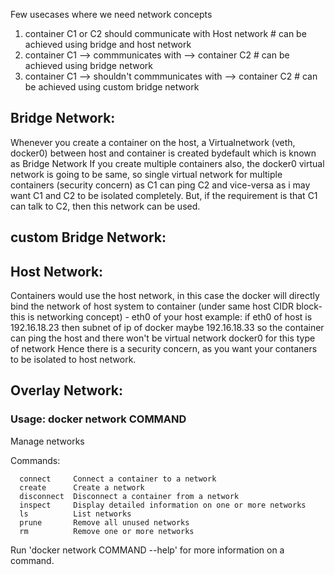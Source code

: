 Few usecases where we need network concepts

1. container C1 or C2 should communicate with Host network  # can be achieved using bridge and host network
2. container C1 --> commmunicates with --> container C2  # can be achieved using bridge network
3. container C1 --> shouldn't commmunicates with --> container C2 # can be achieved using custom bridge network

## Bridge Network:
Whenever you create a container on the host, a Virtualnetwork (veth, docker0) between host and container is created bydefault which is known as Bridge Network
If you create multiple containers also, the docker0 virtual network is going to be same, so single virtual network for multiple containers (security concern) as C1 can ping C2 and vice-versa as i may want C1 and C2 to be isolated completely.
But, if the requirement is that C1 can talk to C2, then this network can be used.

## custom Bridge Network: 

## Host Network:
Containers would use the host network, in this case the docker will directly bind the network of host system to container (under same host CIDR block- this is networking concept) -     eth0 of your host
example: if eth0 of host is 192.16.18.23 then subnet of ip of docker maybe 192.16.18.33
so the container can ping the host and there won't be virtual network docker0 for this type of network 
Hence there is a security concern, as you want your contaners to be isolated to host network. 
## Overlay Network:



### Usage:  docker network COMMAND

Manage networks

Commands:
```
  connect     Connect a container to a network
  create      Create a network
  disconnect  Disconnect a container from a network
  inspect     Display detailed information on one or more networks
  ls          List networks
  prune       Remove all unused networks
  rm          Remove one or more networks
```

Run 'docker network COMMAND --help' for more information on a command.

